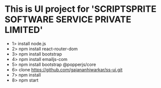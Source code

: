 # This is UI project for 'SCRIPTSPRITE SOFTWARE SERVICE PRIVATE LIMITED'

- 1> install node.js
- 2> npm install react-router-dom
- 3> npm install bootstrap
- 4> npm install emailjs-com
- 5> npm install bootstrap @popperjs/core
- 6> clone https://github.com/gajananhiwarkar/ss-ui.git
- 7> npm install
- 8> npm start
